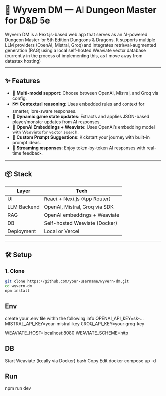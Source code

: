 # 🐉 Wyvern DM — AI Dungeon Master for D&D 5e

Wyvern DM is a Next.js-based web app that serves as an AI-powered Dungeon Master for 5th Edition Dungeons & Dragons. It supports multiple LLM providers (OpenAI, Mistral, Groq) and integrates retrieval-augmented generation (RAG) using a local self-hosted Weaviate vector database (currently in the process of implementing this, as I move away from datastax hosting).

---

## ✨ Features

- 🧠 **Multi-model support**: Choose between OpenAI, Mistral, and Groq via config.
- 🗺️ **Contextual reasoning**: Uses embedded rules and context for smarter, lore-aware responses.
- 🧩 **Dynamic game state updates**: Extracts and applies JSON-based player/monster updates from AI responses.
- 🧠 **OpenAI Embeddings + Weaviate**: Uses OpenAI’s embedding model with Weaviate for vector search.
- 🎲 **Custom Prompt Suggestions**: Kickstart your journey with built-in prompt ideas.
- 🧪 **Streaming responses**: Enjoy token-by-token AI responses with real-time feedback.

---

## 📦 Stack

| Layer        | Tech                          |
|-------------|-------------------------------|
| UI          | React + Next.js (App Router)  |
| LLM Backend | OpenAI, Mistral, Groq via SDK |
| RAG         | OpenAI embeddings + Weaviate  |
| DB          | Self-hosted Weaviate (Docker) |
| Deployment  | Local or Vercel               |

---

## 🛠 Setup

### 1. Clone

```bash
git clone https://github.com/your-username/wyvern-dm.git
cd wyvern-dm
npm install
```
## Env 
create your .env file withh the following info 
OPENAI_API_KEY=sk-...
MISTRAL_API_KEY=your-mistral-key
GROQ_API_KEY=your-groq-key

WEAVIATE_HOST=localhost:8080
WEAVIATE_SCHEME=http 

## DB 
Start Weaviate (locally via Docker)
bash
Copy
Edit
docker-compose up -d

## Run 
npm run dev
